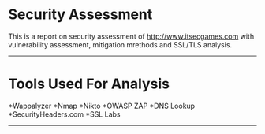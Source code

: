 # Security Assessment
This is a report on security assessment of http://www.itsecgames.com with vulnerability assessment, mitigation mrethods and SSL/TLS analysis.

---

# Tools Used For Analysis
 *Wappalyzer
 *Nmap
 *Nikto
 *OWASP ZAP
 *DNS Lookup
 *SecurityHeaders.com
 *SSL Labs

---

